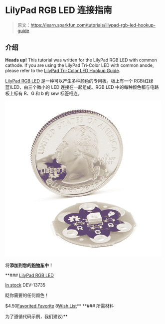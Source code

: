 # LilyPad RGB LED 连接指南

> 原文：<https://learn.sparkfun.com/tutorials/lilypad-rgb-led-hookup-guide>

## 介绍

**Heads up!** This tutorial was written for the LilyPad RGB LED with common cathode. If you are using the LilyPad Tri-Color LED with common anode, please refer to the [LilyPad Tri-Color LED Hookup Guide](https://learn.sparkfun.com/tutorials/lilypad-tri-color-led-hookup-guide).

[LilyPad RGB LED](https://www.sparkfun.com/products/13735) 是一种可以产生多种颜色的专用板。板上有一个 RGB(红绿蓝)LED，由三个微小的 LED 连接在一起组成。RGB LED 中的每种颜色都与电路板上标有 R、G 和 b 的 sew 标签相连。

[![LilyPad RGB LED](img/2c71b1fa9f7a248477a7b79fb8c055ee.png)](https://www.sparkfun.com/products/13735) 

将**添加到您的[购物车](https://www.sparkfun.com/cart)中！**

 **### [LilyPad RGB LED](https://www.sparkfun.com/products/13735)

[In stock](https://learn.sparkfun.com/static/bubbles/ "in stock") DEV-13735

眨你需要的任何颜色！

$4.50[Favorited Favorite](# "Add to favorites") 8[Wish List](# "Add to wish list")** **### 所需材料

为了遵循代码示例，我们建议:**